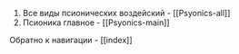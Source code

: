 
1. Все виды псионических воздейский - [[Psyonics-all]]
2. Псионика главное - [[Psyonics-main]]

Обратно к навигации - [[index]]